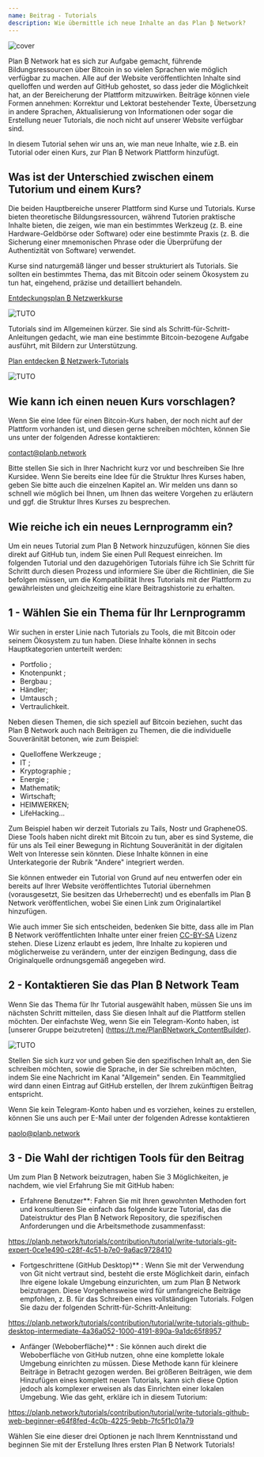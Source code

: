 ```yaml
---
name: Beitrag - Tutorials
description: Wie übermittle ich neue Inhalte an das Plan ₿ Network?
---
```

![cover](assets/cover.webp)

Plan ₿ Network hat es sich zur Aufgabe gemacht, führende Bildungsressourcen über Bitcoin in so vielen Sprachen wie möglich verfügbar zu machen. Alle auf der Website veröffentlichten Inhalte sind quelloffen und werden auf GitHub gehostet, so dass jeder die Möglichkeit hat, an der Bereicherung der Plattform mitzuwirken. Beiträge können viele Formen annehmen: Korrektur und Lektorat bestehender Texte, Übersetzung in andere Sprachen, Aktualisierung von Informationen oder sogar die Erstellung neuer Tutorials, die noch nicht auf unserer Website verfügbar sind.

In diesem Tutorial sehen wir uns an, wie man neue Inhalte, wie z.B. ein Tutorial oder einen Kurs, zur Plan ₿ Network Plattform hinzufügt.

## Was ist der Unterschied zwischen einem Tutorium und einem Kurs?

Die beiden Hauptbereiche unserer Plattform sind Kurse und Tutorials. Kurse bieten theoretische Bildungsressourcen, während Tutorien praktische Inhalte bieten, die zeigen, wie man ein bestimmtes Werkzeug (z. B. eine Hardware-Geldbörse oder Software) oder eine bestimmte Praxis (z. B. die Sicherung einer mnemonischen Phrase oder die Überprüfung der Authentizität von Software) verwendet.

Kurse sind naturgemäß länger und besser strukturiert als Tutorials. Sie sollten ein bestimmtes Thema, das mit Bitcoin oder seinem Ökosystem zu tun hat, eingehend, präzise und detailliert behandeln.

[Entdeckungsplan ₿ Netzwerkkurse](https://planb.network/courses)

![TUTO](assets/fr/37.webp)

Tutorials sind im Allgemeinen kürzer. Sie sind als Schritt-für-Schritt-Anleitungen gedacht, wie man eine bestimmte Bitcoin-bezogene Aufgabe ausführt, mit Bildern zur Unterstützung.

[Plan entdecken ₿ Netzwerk-Tutorials](https://planb.network/tutorials)

![TUTO](assets/fr/38.webp)

## Wie kann ich einen neuen Kurs vorschlagen?

Wenn Sie eine Idee für einen Bitcoin-Kurs haben, der noch nicht auf der Plattform vorhanden ist, und diesen gerne schreiben möchten, können Sie uns unter der folgenden Adresse kontaktieren:

contact@planb.network

Bitte stellen Sie sich in Ihrer Nachricht kurz vor und beschreiben Sie Ihre Kursidee. Wenn Sie bereits eine Idee für die Struktur Ihres Kurses haben, geben Sie bitte auch die einzelnen Kapitel an. Wir melden uns dann so schnell wie möglich bei Ihnen, um Ihnen das weitere Vorgehen zu erläutern und ggf. die Struktur Ihres Kurses zu besprechen.

## Wie reiche ich ein neues Lernprogramm ein?

Um ein neues Tutorial zum Plan ₿ Network hinzuzufügen, können Sie dies direkt auf GitHub tun, indem Sie einen Pull Request einreichen. Im folgenden Tutorial und den dazugehörigen Tutorials führe ich Sie Schritt für Schritt durch diesen Prozess und informiere Sie über die Richtlinien, die Sie befolgen müssen, um die Kompatibilität Ihres Tutorials mit der Plattform zu gewährleisten und gleichzeitig eine klare Beitragshistorie zu erhalten.

## 1 - Wählen Sie ein Thema für Ihr Lernprogramm

Wir suchen in erster Linie nach Tutorials zu Tools, die mit Bitcoin oder seinem Ökosystem zu tun haben. Diese Inhalte können in sechs Hauptkategorien unterteilt werden:


- Portfolio ;
- Knotenpunkt ;
- Bergbau ;
- Händler;
- Umtausch ;
- Vertraulichkeit.

Neben diesen Themen, die sich speziell auf Bitcoin beziehen, sucht das Plan ₿ Network auch nach Beiträgen zu Themen, die die individuelle Souveränität betonen, wie zum Beispiel:


- Quelloffene Werkzeuge ;
- IT ;
- Kryptographie ;
- Energie ;
- Mathematik;
- Wirtschaft;
- HEIMWERKEN;
- LifeHacking...

Zum Beispiel haben wir derzeit Tutorials zu Tails, Nostr und GrapheneOS. Diese Tools haben nicht direkt mit Bitcoin zu tun, aber es sind Systeme, die für uns als Teil einer Bewegung in Richtung Souveränität in der digitalen Welt von Interesse sein könnten. Diese Inhalte können in eine Unterkategorie der Rubrik "Andere" integriert werden.

Sie können entweder ein Tutorial von Grund auf neu entwerfen oder ein bereits auf Ihrer Website veröffentlichtes Tutorial übernehmen (vorausgesetzt, Sie besitzen das Urheberrecht) und es ebenfalls im Plan ₿ Network veröffentlichen, wobei Sie einen Link zum Originalartikel hinzufügen.

Wie auch immer Sie sich entscheiden, bedenken Sie bitte, dass alle im Plan ₿ Network veröffentlichten Inhalte unter einer freien [CC-BY-SA](https://creativecommons.org/licenses/by-sa/4.0/) Lizenz stehen. Diese Lizenz erlaubt es jedem, Ihre Inhalte zu kopieren und möglicherweise zu verändern, unter der einzigen Bedingung, dass die Originalquelle ordnungsgemäß angegeben wird.

## 2 - Kontaktieren Sie das Plan ₿ Network Team

Wenn Sie das Thema für Ihr Tutorial ausgewählt haben, müssen Sie uns im nächsten Schritt mitteilen, dass Sie diesen Inhalt auf die Plattform stellen möchten. Der einfachste Weg, wenn Sie ein Telegram-Konto haben, ist [unserer Gruppe beizutreten] (https://t.me/PlanBNetwork_ContentBuilder).

![TUTO](assets/fr/39.webp)

Stellen Sie sich kurz vor und geben Sie den spezifischen Inhalt an, den Sie schreiben möchten, sowie die Sprache, in der Sie schreiben möchten, indem Sie eine Nachricht im Kanal "Allgemein" senden. Ein Teammitglied wird dann einen Eintrag auf GitHub erstellen, der Ihrem zukünftigen Beitrag entspricht.

Wenn Sie kein Telegram-Konto haben und es vorziehen, keines zu erstellen, können Sie uns auch per E-Mail unter der folgenden Adresse kontaktieren

paolo@planb.network

## 3 - Die Wahl der richtigen Tools für den Beitrag

Um zum Plan ₿ Network beizutragen, haben Sie 3 Möglichkeiten, je nachdem, wie viel Erfahrung Sie mit GitHub haben:


- Erfahrene Benutzer**: Fahren Sie mit Ihren gewohnten Methoden fort und konsultieren Sie einfach das folgende kurze Tutorial, das die Dateistruktur des Plan ₿ Network Repository, die spezifischen Anforderungen und die Arbeitsmethode zusammenfasst:

https://planb.network/tutorials/contribution/tutorial/write-tutorials-git-expert-0ce1e490-c28f-4c51-b7e0-9a6ac9728410

- Fortgeschrittene (GitHub Desktop)** : Wenn Sie mit der Verwendung von Git nicht vertraut sind, besteht die erste Möglichkeit darin, einfach Ihre eigene lokale Umgebung einzurichten, um zum Plan ₿ Network beizutragen. Diese Vorgehensweise wird für umfangreiche Beiträge empfohlen, z. B. für das Schreiben eines vollständigen Tutorials. Folgen Sie dazu der folgenden Schritt-für-Schritt-Anleitung:

https://planb.network/tutorials/contribution/tutorial/write-tutorials-github-desktop-intermediate-4a36a052-1000-4191-890a-9a1dc65f8957

- Anfänger (Weboberfläche)** : Sie können auch direkt die Weboberfläche von GitHub nutzen, ohne eine komplette lokale Umgebung einrichten zu müssen. Diese Methode kann für kleinere Beiträge in Betracht gezogen werden. Bei größeren Beiträgen, wie dem Hinzufügen eines komplett neuen Tutorials, kann sich diese Option jedoch als komplexer erweisen als das Einrichten einer lokalen Umgebung. Wie das geht, erkläre ich in diesem Tutorium:

https://planb.network/tutorials/contribution/tutorial/write-tutorials-github-web-beginner-e64f8fed-4c0b-4225-9ebb-7fc5f1c01a79

Wählen Sie eine dieser drei Optionen je nach Ihrem Kenntnisstand und beginnen Sie mit der Erstellung Ihres ersten Plan ₿ Network Tutorials!